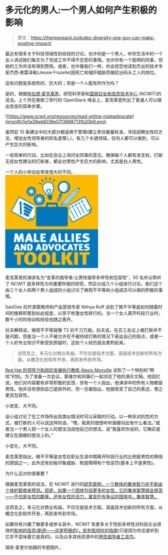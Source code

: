 # 多元化的男人:一个男人如何产生积极的影响

> 原文：<https://thenewstack.io/dudes-diversity-one-guy-can-make-positive-impact/>

最近有很多关于科技领域性别歧视的讨论。也许你是一个男人，听你生活中的一个女人讲述她们每天为了完成工作不得不忍受的事情。也许你有一个聪明的同事，但她的工作并没有得到赞扬。或者，也许像我们一样，你会惊恐地读到杰出的技术专家杰西·弗雷泽勒(Jessie Frazelle)因死亡和强奸威胁而被赶出码头工人的岗位。

这些问题是系统性的、巨大的；但是一个人能有所作为吗？

是的，根据[布拉德·麦克莱恩](https://www.ncwit.org/profile/brad-mclain)，研究科学家和[国家妇女和信息技术中心](https://www.ncwit.org) (NCWIT)的说法。上个月在奥斯汀举行的 OpenStack 峰会上，麦克莱恩列出了普通人可以做出改变的简单步骤。

![https://www.ncwit.org/resources/read-online-maleadvocate](img/4fc5e1a39add036e07f3688713fb20b9.png)

虽然前 10 条建议中的大部分都适用于管理(建立责任衡量标准，寻找招聘女性的方法，增加女性领导者的知名度等)。)，有几个关键领域，任何人都可以做到，可以产生巨大的影响。

一些简单的行动，比如在会议上询问女同事的意见，确保每个人都有发言权，打断无视女性建议的打断者，都会对男性产生巨大的影响，尤其是白人男性。

一个人的小举动会带来很大的不同。![Screen Shot 2016-05-09 at 12.15.48 PM](img/5d71cd953d2f692dd5635c928a9af923.png)

麦克莱恩的演讲名为“变革的倡导者:让男性倡导多样性和包容性”，50 名听众聆听了 NCWIT 就多样性为何重要所做的研究，然后分成几个小组进行讨论。我们这个由三个女人和两个男人组成的小组讨论了微观不平等和小组成员可以做的积极的事情。

SanDisk 的开源策略师和产品营销专家 Nithya Ruff 谈到了微不平等是如何随着时间的推移积累到如此程度，以至于刺激女性转行的。当一个女人离开科技行业时，数千小时的培训和经验也随之离开。

拉夫解释说，微观不平等就像 T2 的千刀万剐。拉夫说，在员工会议上被打断并不是问题，但是当一个人不被允许在不被持续打断的情况下表达自己的观点，或者一个人的专业知识不断受到质疑时，这些个人经历就会累积起来。

> 总而言之，多元化对商业有益。不仅仅是技术方面，涵盖技术创新的所有方面，从概念化到软件开发，再到发布到市场。

[Red Hat 的领导力和组织发展执行教练 Alexis Monville](https://www.linkedin.com/in/alexismonville) 谈到了一个特别的“啊哈”时刻。为了准备一次会议，蒙维尔和同事们一起浏览了他的演示文稿。他回忆说，他们对内容都有非常积极的反馈，但有一个人指出，他演讲中的所有人物都是男性。他并没有想到自己是排外的，但一旦被指出，他就改变了自己的表述，使之更具包容性。

小改变，大不同。

该小组讨论了在工作场所出现类似情况时可以采取的行动。以一种非对抗性的方式，被打断的人可以说这样的话，“嘿，我真的很想听听唐娜对此有什么看法。”或者当一个男人把一个女人的想法当成他自己的想法，说“我喜欢你说的，它确实是建立在唐娜的想法上的。”

小变化，大不同。

麦克莱恩指出，微不平等是女性在职业生涯中期离开科技行业的比例是男性的两倍的原因之一，此外还有刻板印象威胁、制度障碍和个性惩罚(基本上不是男性)。

为什么这对你很重要？

根据麦克莱恩的说法，在 NCWIT 进行的[研究表明，一个群体的集体智力并不能由个体的智商来预测。但是，如果一个团体包括更多的女性，它的集体智慧就会提高——不仅是女性的数量，还有女性的活力，甚至在有争议的团体中，集体智慧。](https://www.ncwit.org/resources/what-impact-gender-diversity-technology-business-performance-research-summary)

总而言之，多元化对商业有益。不仅仅是技术方面，涵盖技术创新的所有方面，从概念化到软件开发，再到发布到市场。

如果你有兴趣了解更多或参与其中，NCWIT 有更多关于性别多样性对科技企业绩效的[影响的信息(剧透——这是积极的)，批判性倾听的](https://www.ncwit.org/resources/what-impact-gender-diversity-technology-business-performance-research-summary)[指南](https://www.ncwit.org/resources/critical-listening-guide-just-because-you-always-hear-it-doesnt-mean-its-true)(只是因为你总是听到它并不意味着它是真的)，以及众多其他资源中的[男性倡导者工具包](https://www.ncwit.org/resources/male-allies-and-advocates-helping-create-inclusive-highly-productive-technology-workplaces)。

瑞安·麦奎尔拍摄的专题图片。

<svg xmlns:xlink="http://www.w3.org/1999/xlink" viewBox="0 0 68 31" version="1.1"><title>Group</title> <desc>Created with Sketch.</desc></svg>